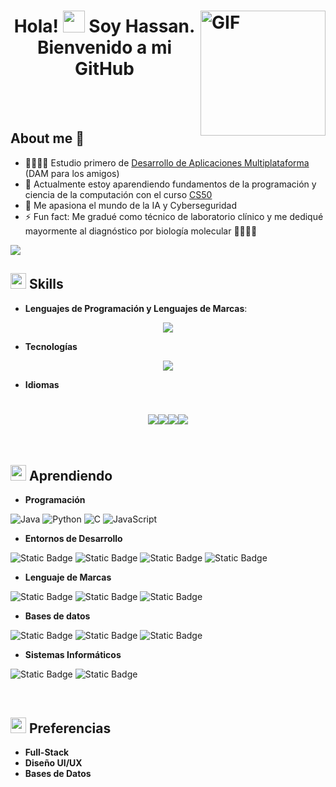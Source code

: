 <h1 align="center"><b>Hola! <img src="https://media.giphy.com/media/hvRJCLFzcasrR4ia7z/giphy.gif" width="35"><a target="_blank" align="left"> <img align="right" top="100" height="200" width="200" alt="GIF" src="https://media1.giphy.com/media/v1.Y2lkPTc5MGI3NjExOWUzYjd6azZmMm10c2ZudnpuenVxZjJjeWU1aWVvNWY0ZnZ1c3FjcSZlcD12MV9pbnRlcm5hbF9naWZfYnlfaWQmY3Q9Zw/QDjpIL6oNCVZ4qzGs7/giphy.webp"> Soy Hassan. </br> Bienvenido a mi GitHub </b>
</a></h1>
</br>
</br>

## About me 👀
  - 👨🏽‍💻📱 Estudio primero de [Desarrollo de Aplicaciones Multiplataforma](https://llegarasalto.com/guiafp/ciclos/IFC-322.html) (DAM para los amigos)  
  - 🏫 Actualmente estoy aparendiendo fundamentos de la programación y ciencia de la computación con el curso [CS50](https://www.edx.org/learn/computer-science/harvard-university-cs50-s-introduction-to-computer-science "CS50's Introduction to Computer Science")   
  - 💞️ Me apasiona el mundo de la IA y Cyberseguridad   
  - ⚡ Fun fact: Me gradué como técnico de laboratorio clínico y me dediqué mayormente al diagnóstico por biología molecular 👨🏽‍🔬🧬   

<img src="https://user-images.githubusercontent.com/73097560/115834477-dbab4500-a447-11eb-908a-139a6edaec5c.gif">

</br>

## <img src="https://media2.giphy.com/media/QssGEmpkyEOhBCb7e1/giphy.gif?cid=ecf05e47a0n3gi1bfqntqmob8g9aid1oyj2wr3ds3mg700bl&rid=giphy.gif" width ="25"><b>  Skills</b>

- **Lenguajes de Programación y Lenguajes de Marcas**:
 
<p align="center">
  <a href="https://skillicons.dev">
    <img src="https://skillicons.dev/icons?i=html,java,js,md,c,python,&perline=14" />
  </a>
</p>

- **Tecnologías**

<p align="center">
  <a href="https://skillicons.dev">
    <img src="https://skillicons.dev/icons?i=git,discord,github,vscode,idea,&perline=14" />
  </a>
</p>

- **Idiomas**


 <h1 align="center"><img src=https://github.com/user-attachments/assets/493a1885-9984-48ea-8dac-3c90ef177b2c><img src=https://github.com/user-attachments/assets/32ef418f-7a5b-4497-9f93-c0b9dcd66cf8><img src=https://github.com/user-attachments/assets/a912263e-b2dc-4719-ad59-966f6f245282><img src=https://github.com/user-attachments/assets/f66810fe-0816-4ad5-9dd5-e361a178b1cc></h1><br>


## <img src="https://media2.giphy.com/media/QssGEmpkyEOhBCb7e1/giphy.gif?cid=ecf05e47a0n3gi1bfqntqmob8g9aid1oyj2wr3ds3mg700bl&rid=giphy.gif" width ="25"><b>  Aprendiendo</b>
- **Programación**

![Java](https://img.shields.io/badge/Java-ED8B00?style=for-the-badge&logo=java&logoColor=white)
![Python](https://img.shields.io/badge/Python-FFD43B?style=for-the-badge&logo=python&logoColor=306998)
![C](https://img.shields.io/badge/C-00599C?style=for-the-badge&logo=c&logoColor=white)
![JavaScript](https://img.shields.io/badge/JavaScript-323330?style=for-the-badge&logo=javascript&logoColor=F7DF1E)

- **Entornos de Desarrollo**
  
![Static Badge](https://img.shields.io/badge/VSCode-blue)
![Static Badge](https://img.shields.io/badge/IntelliJ-red?logoSize=auto)
![Static Badge](https://img.shields.io/badge/React-blue?logo=React&labelColor=black)
![Static Badge](https://img.shields.io/badge/NodeJS-green)


- **Lenguaje de Marcas**

![Static Badge](https://img.shields.io/badge/HTML-orange?logo=HTML5)
![Static Badge](https://img.shields.io/badge/CSS-blue?logo=CSS3)
![Static Badge](https://img.shields.io/badge/MarkDown-black?logo=MarkDown)

- **Bases de datos**

![Static Badge](https://img.shields.io/badge/SQL-white?logo=MySQL)
![Static Badge](https://img.shields.io/badge/Docker-lightblue?logo=Docker)
![Static Badge](https://img.shields.io/badge/MongoDB-green?logo=MongoDB)


- **Sistemas Informáticos**

![Static Badge](https://img.shields.io/badge/Windows-lightblue)
![Static Badge](https://img.shields.io/badge/Linux-red?logo=Linux&labelColor=grey)

</br>

## <img src="https://media2.giphy.com/media/QssGEmpkyEOhBCb7e1/giphy.gif?cid=ecf05e47a0n3gi1bfqntqmob8g9aid1oyj2wr3ds3mg700bl&rid=giphy.gif" width ="25"><b>  Preferencias</b>

  - **Full-Stack**
  - **Diseño UI/UX**
  - **Bases de Datos**


<!---
ItsHazzan/ItsHazzan is a ✨ special ✨ repository because its `README.md` (this file) appears on your GitHub profile.
You can click the Preview link to take a look at your changes.
--->
